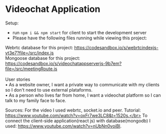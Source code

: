 # Videochat Application

Setup:
- run ```npm i && npm start``` for client to start the development server
- Please have the following files running while viewing this project:

Webrtc database for this project:
https://codesandbox.io/s/webrtcindexjs-vt3e7?file=/src/index.js
</br>
Mongoose database for this project:
https://codesandbox.io/s/videochatappserverjs-9b7em?file=/src/meetingRoute.js
</br>
</br>
User stories </br>
• As a website owner, I want a private way to communicate with my clients so I don't need to use external plataforms. </br>
• As a person who lives far from home, I want a videochat platform so I can talk to my family face to face.</br>


Sources:
For the video I used webrtc, socket.io and peer. Tutorial: https://www.youtube.com/watch?v=oxFr7we3LC8&t=1520s.</br>
To connect the client-side application(react js) with database(mongodb) I used: https://www.youtube.com/watch?v=nUbNn0voiBI.
</br> 
